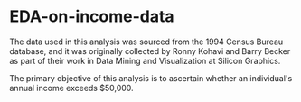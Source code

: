 # EDA-on-income-data
The data used in this analysis was sourced from the 1994 Census Bureau database, and it was originally collected by Ronny Kohavi and Barry Becker as part of their work in Data Mining and Visualization at Silicon Graphics. 

The primary objective of this analysis is to ascertain whether an individual's annual income exceeds $50,000.
